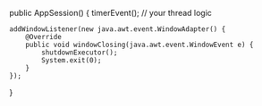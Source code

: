public AppSession() {
    timerEvent(); // your thread logic

    addWindowListener(new java.awt.event.WindowAdapter() {
        @Override
        public void windowClosing(java.awt.event.WindowEvent e) {
            shutdownExecutor();
            System.exit(0);
        }
    });
}